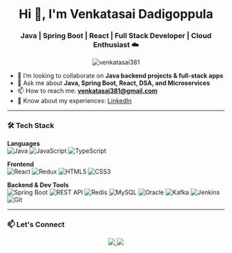 <h1 align="center">Hi 👋, I'm Venkatasai Dadigoppula</h1>
<h3 align="center">Java | Spring Boot | React | Full Stack Developer | Cloud Enthusiast ☁️</h3>

<p align="center">
  <img src="https://komarev.com/ghpvc/?username=venkatasai381&label=Profile%20views&color=0e75b6&style=flat" alt="venkatasai381" />
</p>

- 👯 I’m looking to collaborate on **Java backend projects & full-stack apps**  
- 💬 Ask me about **Java, Spring Boot, React, DSA, and Microservices**  
- 📫 How to reach me: **venkatasai381@gmail.com**  
- 📄 Know about my experiences: [LinkedIn](https://linkedin.com/in/venkatasai381)

---

### 🛠️ Tech Stack

**Languages**  
![Java](https://img.shields.io/badge/Java-ED8B00?style=for-the-badge&logo=java&logoColor=white)
![JavaScript](https://img.shields.io/badge/JavaScript-F7DF1E?style=for-the-badge&logo=javascript&logoColor=black)
![TypeScript](https://img.shields.io/badge/TypeScript-3178C6?style=for-the-badge&logo=typescript&logoColor=white)

**Frontend**  
![React](https://img.shields.io/badge/React-20232A?style=for-the-badge&logo=react&logoColor=61DAFB)
![Redux](https://img.shields.io/badge/Redux-593D88?style=for-the-badge&logo=redux&logoColor=white)
![HTML5](https://img.shields.io/badge/HTML5-E34F26?style=for-the-badge&logo=html5&logoColor=white)
![CSS3](https://img.shields.io/badge/CSS3-1572B6?style=for-the-badge&logo=css3&logoColor=white)

**Backend & Dev Tools**  
![Spring Boot](https://img.shields.io/badge/SpringBoot-6DB33F?style=for-the-badge&logo=springboot&logoColor=white)
![REST API](https://img.shields.io/badge/REST-02569B?style=for-the-badge&logo=rest&logoColor=white)
![Redis](https://img.shields.io/badge/Redis-DC382D?style=for-the-badge&logo=redis&logoColor=white)
![MySQL](https://img.shields.io/badge/MySQL-005C84?style=for-the-badge&logo=mysql&logoColor=white)
![Oracle](https://img.shields.io/badge/Oracle-F80000?style=for-the-badge&logo=oracle&logoColor=white)
![Kafka](https://img.shields.io/badge/Kafka-231F20?style=for-the-badge&logo=apachekafka&logoColor=white)
![Jenkins](https://img.shields.io/badge/Jenkins-D24939?style=for-the-badge&logo=jenkins&logoColor=white)
![Git](https://img.shields.io/badge/Git-F05032?style=for-the-badge&logo=git&logoColor=white)

---

### 📫 Let's Connect

<p align="center">
  <a href="https://linkedin.com/in/venkatasai381" target="_blank">
    <img src="https://img.shields.io/badge/LinkedIn-blue?style=for-the-badge&logo=linkedin&logoColor=white" />
  </a>
  <a href="mailto:venkatasai381@gmail.com">
    <img src="https://img.shields.io/badge/Gmail-D14836?style=for-the-badge&logo=gmail&logoColor=white" />
  </a>
</p>

